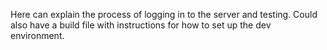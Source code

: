Here can explain the process of logging in to the server and testing. Could also have a build file with instructions for how to set up the dev environment.
